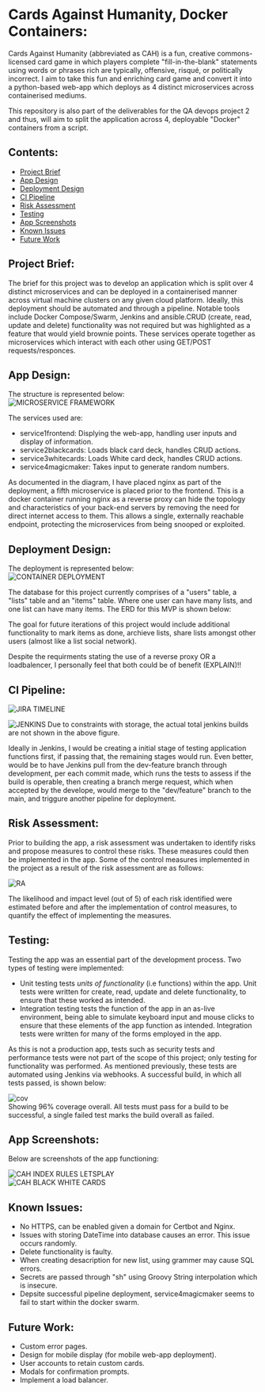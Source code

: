 # Cards Against Humanity, Docker Containers:
Cards Against Humanity (abbreviated as CAH) is a fun, creative commons-licensed card game in which players complete "fill-in-the-blank" statements using words or phrases rich are typically, offensive, risqué, or politically incorrect. I aim to take this fun and enriching card game and convert it into a python-based web-app which deploys as 4 distinct microservices across containerised mediums.

This repository is also part of the deliverables for the QA devops project 2 and thus, will aim to split the application across 4, deployable "Docker" containers from a script.

## Contents:
* [Project Brief](#Project-Brief)  
* [App Design](#App-Design)
* [Deployment Design](#Deployment-Design)
* [CI Pipeline](#CI-Pipeline)  
* [Risk Assessment](#Risk-Assessment)
* [Testing](#Testing)
* [App Screenshots](#App-Screenshots)
* [Known Issues](#Known-Issues)
* [Future Work](#Future-Work)

## Project Brief:  
The brief for this project was to develop an application which is split over 4 distinct microservices and can be deployed in a containerised manner across virtual machine clusters on any given cloud platform. Ideally, this deployment should be automated and through a pipeline. Notable tools include Docker Compose/Swarm, Jenkins and ansible.CRUD (create, read, update and delete) functionality was not required but was highlighted as a feature that would yield brownie points. These services operate together as microservices which interact with each other using GET/POST requests/responces. 

## App Design:  
The structure is represented below:  
![MICROSERVICE FRAMEWORK](https://github.com/dkthecoder/Cards-Against-Humanity-Docker-Containers/blob/main/figures/CAH%20framework.png?raw=true)  

The services used are:
* service1frontend: Displying the web-app, handling user inputs and display of information.
* service2blackcards: Loads black card deck, handles CRUD actions.
* service3whitecards: Loads White card deck, handles CRUD actions.
* service4magicmaker: Takes input to generate random numbers.

As documented in the diagram, I have placed nginx as part of the deployment, a fifth microservice is placed prior to the frontend. This is a docker container running nginx as a reverse proxy can hide the topology and characteristics of your back-end servers by removing the need for direct internet access to them. This allows a single, externally reachable endpoint, protecting the microservices from being snooped or exploited.

## Deployment Design:
The deployment is represented below:  
![CONTAINER DEPLOYMENT](https://github.com/dkthecoder/Cards-Against-Humanity-Docker-Containers/blob/main/figures/CAH%20cluster%20deploy%20diagram.png?raw=true)

The database for this project currently comprises of a "users" table, a "lists" table and an "items" table. Where one user can have many lists, and one list can have many items. The ERD for this MVP is shown below:  



The goal for future iterations of this project would include additional functionality to mark items as done, archieve lists, share lists amongst other users (almost like a list social network).

Despite the requirments stating the use of a reverse proxy OR a loadbalencer, I personally feel that both could be of benefit (EXPLAIN)!!

## CI Pipeline:  

![JIRA TIMELINE](https://github.com/dkthecoder/Cards-Against-Humanity-Docker-Containers/blob/main/figures/jira%20timeline.png?raw=true)

![JENKINS](https://github.com/dkthecoder/Cards-Against-Humanity-Docker-Containers/blob/main/figures/jenkins%20stage%20view,%20build%20history.png?raw=true)
Due to constraints with storage, the actual total jenkins builds are not shown in the above figure.

Ideally in Jenkins, I would be creating a initial stage of testing application functions first, if passing that, the remaining stages would run. Even better, would be to have Jenkins pull from the dev-feature branch through development, per each commit made, which runs the tests to assess if the build is operable, then creating a branch merge request, which when accepted by the develope, would merge to the "dev/feature" branch to the main, and triggure another pipeline for deployment.


## Risk Assessment:
Prior to building the app, a risk assessment was undertaken to identify risks and propose measures to control these risks. These measures could then be implemented in the app. Some of the control measures implemented in the project as a result of the risk assessment are as follows:  

![RA](https://github.com/dkthecoder/Cards-Against-Humanity-Docker-Containers/blob/main/figures/risk%20assessment.png?raw=true)  

The likelihood and impact level (out of 5) of each risk identified were estimated before and after the implementation of control measures, to quantify the effect of implementing the measures.

## Testing:  
Testing the app was an essential part of the development process. Two types of testing were implemented:  
* Unit testing tests _units of functionality_ (i.e functions) within the app. Unit tests were written for create, read, update and delete functionality, to ensure that these worked as intended.
* Integration testing tests the function of the app in an as-live environment, being able to simulate keyboard input and mouse clicks to ensure that these elements of the app function as intended. Integration tests were written for many of the forms employed in the app.  

As this is not a production app, tests such as security tests and performance tests were not part of the scope of this project; only testing for functionality was performed. As mentioned previously, these tests are automated using Jenkins via webhooks. A successful build, in which all tests passed, is shown below:  

![cov](https://github.com/dkthecoder/Cards-Against-Humanity-Docker-Containers/blob/main/figures/coverage.png?raw=true)  
Showing 96% coverage overall. All tests must pass for a build to be successful, a single failed test marks the build overall as failed.


## App Screenshots:  
Below are screenshots of the app functioning:

![CAH INDEX RULES LETSPLAY](https://github.com/dkthecoder/Cards-Against-Humanity-Docker-Containers/blob/main/figures/screenshots/CAH%20index%20rules%20lets%20play.png?raw=true)  
![CAH BLACK WHITE CARDS](https://github.com/dkthecoder/Cards-Against-Humanity-Docker-Containers/blob/main/figures/screenshots/CAH%20black%20white%20cards.png?raw=true)  


## Known Issues:
* No HTTPS, can be enabled given a domain for Certbot and Nginx.
* Issues with storing DateTime into database causes an error. This issue occurs randomly.
* Delete functionality is faulty.
* When creating desacription for new list, using grammer may cause SQL errors.
* Secrets are passed through "sh" using Groovy String interpolation which is insecure.
* Depsite successful pipeline deployment, service4magicmaker seems to fail to start within the docker swarm.

## Future Work:
* Custom error pages.
* Design for mobile display (for mobile web-app deployment).
* User accounts to retain custom cards.
* Modals for confirmation prompts.
* Implement a load balancer.

